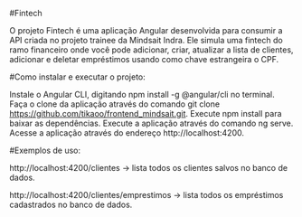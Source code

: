 #Fintech 

O projeto Fintech é uma aplicação Angular desenvolvida para consumir a API criada no projeto trainee da Mindsait Indra. Ele simula uma fintech do ramo financeiro onde você pode adicionar, criar, atualizar a lista de clientes, adicionar e deletar empréstimos usando como chave estrangeira o CPF.

#Como instalar e executar o projeto:

Instale o Angular CLI, digitando npm install -g @angular/cli no terminal. Faça o clone da aplicação através do comando git clone https://github.com/tikaoo/frontend_mindsait.git. Execute npm install para baixar as dependências. Execute a aplicação através do comando ng serve. Acesse a aplicação através do endereço http://localhost:4200.

#Exemplos de uso:

http://localhost:4200/clientes -> lista todos os clientes salvos no banco de dados.

http://localhost:4200/clientes/emprestimos -> lista todos os empréstimos cadastrados no banco de dados.
